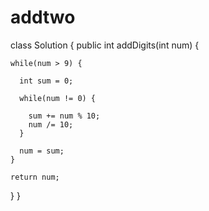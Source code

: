 # addtwo

class Solution {
  public int addDigits(int num) {

    while(num > 9) {

      int sum = 0;

      while(num != 0) {

        sum += num % 10;
        num /= 10;
      }

      num = sum;
    }

    return num;
  }
}
